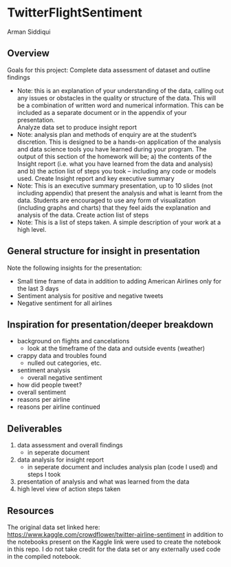 # TwitterFlightSentiment
Arman Siddiqui

## Overview
Goals for this project:
Complete data assessment of dataset and outline findings
- Note: this is an explanation of your understanding of the data, calling out any issues or obstacles in the quality or structure of the data. This will be a combination of written word and numerical information. This can be included as a separate document or in the appendix of your presentation.\
Analyze data set to produce insight report
- Note: analysis plan and methods of enquiry are at the student’s discretion. This is designed to be a hands-on application of the analysis and data science tools you have learned during your program.
The output of this section of the homework will be; a) the contents of the Insight report (i.e. what you have learned from the data and analysis) and b) the action list of steps you took – including any code or models used.
Create Insight report and key executive summary
- Note: This is an executive summary presentation, up to 10 slides (not including appendix) that present the analysis and what is learnt from the data. Students are encouraged to use any form of visualization (including graphs and charts) that they feel aids the explanation and analysis of the data.
Create action list of steps
- Note: This is a list of steps taken. A simple description of your work at a high level.

## General structure for insight in presentation
Note the following insights for the presentation:
- Small time frame of data in addition to adding American Airlines only for the last 3 days
- Sentiment analysis for positive and negative tweets
- Negative sentiment for all airlines

## Inspiration for presentation/deeper breakdown
- background on flights and cancelations
    - look at the timeframe of the data and outside events (weather)
- crappy data and troubles found
    - nulled out categories, etc.
- sentiment analysis
    - overall negative sentiment
- how did people tweet?
- overall sentiment
- reasons per airline
- reasons per airline continued

## Deliverables
1. data assessment and overall findings
    - in seperate document
2. data analysis for insight report
    - in seperate document and includes analysis plan (code I used) and steps I took
3. presentation of analysis and what was learned from the data
4. high level view of action steps taken

## Resources
The original data set linked here: https://www.kaggle.com/crowdflower/twitter-airline-sentiment in addition to the notebooks present on the Kaggle link were used to create
the notebook in this repo. I do not take credit for the data set or any externally used code in the compiled notebook.
